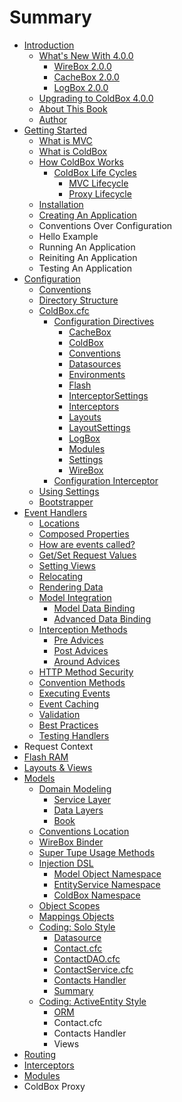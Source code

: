 # Summary

* [Introduction](README.md)
   * [What's New With 4.0.0](introduction/whats_new_with_400.md)
       * [WireBox 2.0.0](introduction/whats_new/wirebox_200.md)
       * [CacheBox 2.0.0](introduction/whats_new/cachebox_200.md)
       * [LogBox 2.0.0](introduction/whats_new/logbox_200.md)
   * [Upgrading to ColdBox 4.0.0](introduction/upgrading_to_coldbox_400.md)
   * [About This Book](introduction/about_this_book.md)
   * [Author](introduction/author.md)
* [Getting Started](getting_started/getting_started.md)
   * [What is MVC](getting_started/what_is_mvc.md)
   * [What is ColdBox](getting_started/what_is_coldbox.md)
   * [How ColdBox Works](getting_started/how_coldbox_works.md)
       * [ColdBox Life Cycles](coldbox_life_cycles.md)
           * [MVC Lifecycle](mvc_lifecycle.md)
           * [Proxy Lifecycle](proxy_lifecycle.md)
   * [Installation](getting_started/installation.md)
   * [Creating An Application](getting_started/creating_an_application.md)
   * Conventions Over Configuration
   * Hello Example
   * Running An Application
   * Reiniting An Application
   * Testing An Application
* [Configuration](configuration/configuration.md)
   * [Conventions](configuration/conventions.md)
   * [Directory Structure](configuration/directory_structure.md)
   * [ColdBox.cfc](configuration/coldboxcfc.md)
       * [Configuration Directives](configuration/configuration_directives.md)
           * [CacheBox](configuration/configuration_directives/cachebox.md)
           * [ColdBox](configuration/configuration_directives/coldbox.md)
           * [Conventions](configuration/configuration_directives/conventions.md)
           * [Datasources](configuration/configuration_directives/datasources.md)
           * [Environments](configuration/configuration_directives/environments.md)
           * [Flash](configuration/configuration_directives/flash.md)
           * [InterceptorSettings](configuration/configuration_directives/interceptorsettings.md)
           * [Interceptors](configuration/configuration_directives/interceptors.md)
           * [Layouts](configuration/configuration_directives/layouts.md)
           * [LayoutSettings](configuration/configuration_directives/layoutsettings.md)
           * [LogBox](configuration/configuration_directives/logbox.md)
           * [Modules](configuration/configuration_directives/modules.md)
           * [Settings](configuration/configuration_directives/settings.md)
           * [WireBox](configuration/configuration_directives/wirebox.md)
       * [Configuration Interceptor](configuration/configuration_interceptor.md)
   * [Using Settings](configuration/using_settings.md)
   * [Bootstrapper](configuration/bootstrapper.md)
* [Event Handlers](event_handlers/index.md)
   * [Locations](event_handlers/locations.md)
   * [Composed Properties](event_handlers/composed_properties.md)
   * [How are events called?](event_handlers/how_are_events_called.md)
   * [Get/Set Request Values](event_handlers/getset_request_values.md)
   * [Setting Views](event_handlers/setting_views.md)
   * [Relocating](event_handlers/relocating.md)
   * [Rendering Data](event_handlers/rendering_data.md)
   * [Model Integration](event_handlers/model_integration.md)
       * [Model Data Binding](model_data_binding.md)
       * [Advanced Data Binding](advanced_data_binding.md)
   * [Interception Methods](event_handlers/handler_interception_methods.md)
       * [Pre Advices](event_handlers/advices/pre_advices.md)
       * [Post Advices](event_handlers/advices/post_advices.md)
       * [Around Advices](event_handlers/advices/around_advices.md)
   * [HTTP Method Security](event_handlers/http_method_security.md)
   * [Convention Methods](event_handlers/convention_methods.md)
   * [Executing Events](event_handlers/executing_events.md)
   * [Event Caching](event_handlers/event_caching.md)
   * [Validation](event_handlers/validation.md)
   * [Best Practices](best_practices.md)
   * [Testing Handlers](testing_handlers.md)
* Request Context
* [Flash RAM](flash_ram/flash_ram.md)
* [Layouts & Views](views/index.md)
* [Models](models.md)
   * [Domain Modeling](domain_modeling.md)
       * [Service Layer](service_layer.md)
       * [Data Layers](data_layers.md)
       * [Book](book.md)
   * [Conventions Location](conventions_location.md)
   * [WireBox Binder](wirebox_binder.md)
   * [Super Tupe Usage Methods](super_tupe_usage_methods.md)
   * [Injection DSL](injeection_dsl.md)
       * [Model Object Namespace](model_object_namespace.md)
       * [EntityService Namespace](entityservice_namespace.md)
       * [ColdBox Namespace](coldbox_namespace.md)
   * [Object Scopes](object_scopes.md)
   * [Mappings Objects](mappings_objects.md)
   * [Coding: Solo Style](coding_solo_style.md)
       * [Datasource](datasource.md)
       * [Contact.cfc](contactcfc.md)
       * [ContactDAO.cfc](contactdaocfc.md)
       * [ContactService.cfc](contactservicecfc.md)
       * [Contacts Handler](contacts_handler.md)
       * [Summary](summary.md)
   * [Coding: ActiveEntity Style](coding_activeentity_style.md)
       * [ORM](orm.md)
       * Contact.cfc
       * Contacts Handler
       * Views
* [Routing](routing/index.md)
* [Interceptors](interceptors/interceptors.md)
* [Modules](modules/index.md)
* ColdBox Proxy

